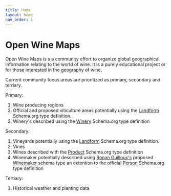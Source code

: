 ```yaml
---
title: Home
layout: home
nav_order: 1
---
```


# Open Wine Maps

Open Wine Maps is s a community effort to organize global geographical information relating to the world of wine. It is a purely educational project or for those interested in the geography of wine. 

Current community focus areas are prioritized as primary, secondary and terriary.

Primary: 

1. Wine producing regions
2. Official and proposed viticulture areas potentially using the [Landform](https://schema.org/Landform) Schema.org type definition.
3. Winery's described using the [Winery](https://schema.org/Winery) Schema.org type definition 

Secondary:

1. Vineyards potentially using the [Landform](https://schema.org/Landform) Schema.org type definition.
2. Vines
3. Wines described with the [Product](https://schema.org/Product) Schema.org type definition
4. Winemaker potentially described using [Ronan Guilloux's](https://github.com/ronanguilloux) proposed [Winemaker](https://github.com/OpenWines/Ontology/blob/master/1.0/Winemaker.md) schema type an extention to the official [Person](https://schema.org/Person) Schema.org type definition

Tertiary:

1. Historical weather and planting data
